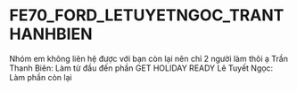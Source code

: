 # FE70_FORD_LETUYETNGOC_TRANTHANHBIEN

Nhóm em không liên hệ được với bạn còn lại nên chỉ 2 người làm thôi ạ
Trần Thanh Biên: Làm từ đầu đến phần GET HOLIDAY READY
Lê Tuyết Ngọc: Làm phần còn lại
